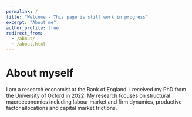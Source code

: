```yaml
---
permalink: /
title: "Welcome - This page is still work in progress"
excerpt: "About me"
author_profile: true
redirect_from: 
  - /about/
  - /about.html
---
```

# About myself
I am a research economist at the Bank of England. I received my PhD from the University of Oxford in 2022. My research focuses on structural macroeconomics including labour market and firm dynamics, productive factor allocations and capital market frictions. 
